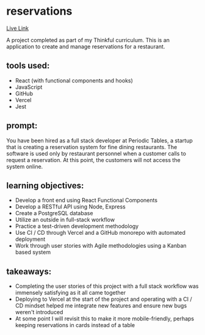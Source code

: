 # reservations

[Live Link](https://reservations-frontend.vercel.app/dashboard)


A project completed as part of my Thinkful curriculum. This is an application to create and manage reservations for a restaurant.

## tools used:

- React (with functional components and hooks)
- JavaScript
- GitHub
- Vercel
- Jest

## prompt:

You have been hired as a full stack developer at Periodic Tables, a startup that is creating a reservation system for fine dining restaurants. The software is used only by restaurant personnel when a customer calls to request a reservation. At this point, the customers will not access the system online.

## learning objectives:

- Develop a front end using React Functional Components
- Develop a RESTful API using Node, Express
- Create a PostgreSQL database
- Utilize an outside in full-stack workflow
- Practice a test-driven development methodology
- Use CI / CD through Vercel and a GitHub monorepo with automated deployment
- Work through user stories with Agile methodologies using a Kanban based system

## takeaways:

- Completing the user stories of this project with a full stack workflow was immensely satisfying as it all came together
- Deploying to Vercel at the start of the project and operating with a CI / CD mindset helped me integrate new features and ensure new bugs weren't introduced
- At some point I will revisit this to make it more mobile-friendly, perhaps keeping reservations in cards instead of a table
